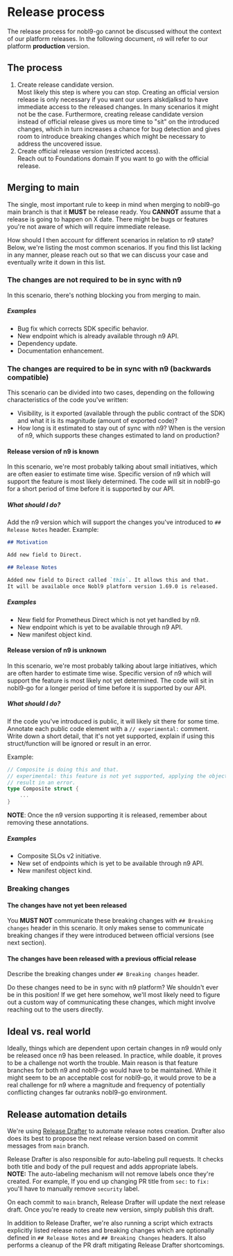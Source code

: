 # Release process

The release process for nobl9-go cannot be discussed without the context of
our platform releases. In the following document, `n9` will refer to our
platform **production** version.

## The process

1. Create release candidate version. \
  Most likely this step is where you can stop.
  Creating an official version release is only necessary if you want our users alskdjalksd
  to have immediate access to the released changes.
  In many scenarios it might not be the case.
  Furthermore, creating release candidate version instead of official release
  gives us more time to "sit" on the introduced changes, which in turn
  increases a chance for bug detection and gives room to introduce breaking
  changes which might be necessary to address the uncovered issue.
2. Create official release version (restricted access). \
  Reach out to Foundations domain If you want to go with the official release.

## Merging to main

The single, most important rule to keep in mind when merging to nobl9-go main
branch is that it **MUST** be release ready. You **CANNOT** assume that
a release is going to happen on X date. There might be bugs or features you're
not aware of which will require immediate release.

How should I then account for different scenarios in relation to n9 state?
Below, we're listing the most common scenarios.
If you find this list lacking in any manner, please reach out so that we can
discuss your case and eventually write it down in this list.

### The changes are not required to be in sync with n9

In this scenario, there's nothing blocking you from merging to main.

<!-- markdownlint-disable-next-line MD001 -->
##### Examples

- Bug fix which corrects SDK specific behavior.
- New endpoint which is already available through n9 API.
- Dependency update.
- Documentation enhancement.

### The changes are required to be in sync with n9 (backwards compatible)

This scenario can be divided into two cases, depending on the following
characteristics of the code you've written:

- Visibility, is it exported (available through the public contract of the SDK)
  and what it is its magnitude (amount of exported code)?
- How long is it estimated to stay out of sync with n9?
  When is the version of n9, which supports these changes estimated to land on
  production?

#### Release version of n9 is known

In this scenario, we're most probably talking about small initiatives, which
are often easier to estimate time wise. Specific version of n9 which will
support the feature is most likely determined. The code will sit in nobl9-go
for a short period of time before it is supported by our API.

##### What should I do?

Add the n9 version which will support the changes you've introduced to
`## Release Notes` header.
Example:

```markdown
## Motivation

Add new field to Direct.

## Release Notes

Added new field to Direct called `this`. It allows this and that.
It will be available once Nobl9 platform version 1.69.0 is released.
```

##### Examples

- New field for Prometheus Direct which is not yet handled by n9.
- New endpoint which is yet to be available through n9 API.
- New manifest object kind.

#### Release version of n9 is unknown

In this scenario, we're most probably talking about large initiatives, which
are often harder to estimate time wise. Specific version of n9 which will
support the feature is most likely not yet determined.
The code will sit in nobl9-go for a longer period of time before it is
supported by our API.

##### What should I do?

If the code you've introduced is public,
it will likely sit there for some time.
Annotate each public code element with a `// experimental:` comment.
Write down a short detail, that it's not yet supported, explain if using this
struct/function will be ignored or result in an error.

Example:

```go
// Composite is doing this and that.
// experimental: this feature is not yet supported, applying the object will
// result in an error.
type Composite struct {
    ...
}
```

**NOTE**: Once the n9 version supporting it is released,
remember about removing these annotations.

##### Examples

- Composite SLOs v2 initiative.
- New set of endpoints which is yet to be available through n9 API.
- New manifest object kind.

### Breaking changes

#### The changes have not yet been released

You **MUST NOT** communicate these breaking changes with `## Breaking changes`
header in this scenario. It only makes sense to communicate breaking changes
if they were introduced between official versions (see next section).

#### The changes have been released with a previous official release

Describe the breaking changes under `## Breaking changes` header.

Do these changes need to be in sync with n9 platform?
We shouldn't ever be in this position!
If we get here somehow, we'll most likely need to figure out a custom way of
communicating these changes, which might involve reaching out to the users
directly.

## Ideal vs. real world

Ideally, things which are dependent upon certain changes in n9 would only
be released once n9 has been released.
In practice, while doable, it proves to be a challenge not worth the trouble.
Main reason is that feature branches for both n9 and nobl9-go would have to
be maintained.
While it might seem to be an acceptable cost for nobl9-go, it would prove to
be a real challenge for n9 where a magnitude and frequency of potentially
conflicting changes far outranks nobl9-go environment.

## Release automation details

We're using [Release Drafter](https://github.com/release-drafter/release-drafter)
to automate release notes creation. Drafter also does its best to propose
the next release version based on commit messages from `main` branch.

Release Drafter is also responsible for auto-labeling pull requests.
It checks both title and body of the pull request and adds appropriate labels. \
**NOTE:** The auto-labeling mechanism will not remove labels once they're
created. For example, If you end up changing PR title from `sec:` to `fix:`
you'll have to manually remove `security` label.

On each commit to `main` branch, Release Drafter will update the next release
draft. Once you're ready to create new version, simply publish this draft.

In addition to Release Drafter, we're also running a script which extracts
explicitly listed release notes and breaking changes which are optionally
defined in `## Release Notes` and `## Breaking Changes` headers.
It also performs a cleanup of the PR draft mitigating Release Drafter
shortcomings.
